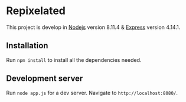 # Repixelated

This project is develop in [Nodejs](https://nodejs.org) version 8.11.4 & [Express](http://expressjs.com/) version 4.14.1.

## Installation

  Run `npm install` to install all the dependencies needed.

## Development server

Run `node app.js` for a dev server. Navigate to `http://localhost:8080/`.
